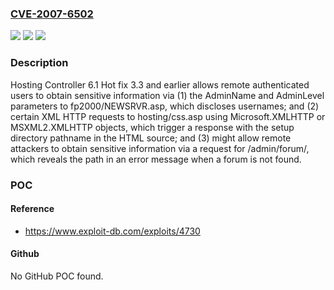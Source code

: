### [CVE-2007-6502](https://cve.mitre.org/cgi-bin/cvename.cgi?name=CVE-2007-6502)
![](https://img.shields.io/static/v1?label=Product&message=n%2Fa&color=blue)
![](https://img.shields.io/static/v1?label=Version&message=n%2Fa&color=blue)
![](https://img.shields.io/static/v1?label=Vulnerability&message=n%2Fa&color=brighgreen)

### Description

Hosting Controller 6.1 Hot fix 3.3 and earlier allows remote authenticated users to obtain sensitive information via (1) the AdminName and AdminLevel parameters to fp2000/NEWSRVR.asp, which discloses usernames; and (2) certain XML HTTP requests to hosting/css.asp using Microsoft.XMLHTTP or MSXML2.XMLHTTP objects, which trigger a response with the setup directory pathname in the HTML source; and (3) might allow remote attackers to obtain sensitive information via a request for /admin/forum/, which reveals the path in an error message when a forum is not found.

### POC

#### Reference
- https://www.exploit-db.com/exploits/4730

#### Github
No GitHub POC found.


